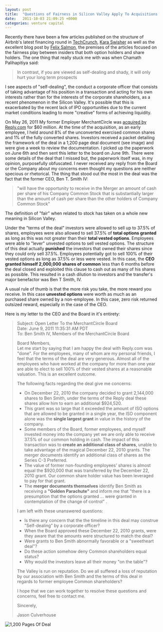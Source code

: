 ```yaml
---
layout: post
title:  "Questions of Fairness in Silicon Valley Apply To Acquisitions as Well as Financing"
date:   2011-10-03 21:09:25 +0000
categories: venture capital
---
```

Recently there have been a few articles published on the structure of Airbnb's latest financing round in [TechCrunch](http://techcrunch.com/2011/10/01/chamath-palihapitiya-airbnb-liquidity-everyone/), [Kara Swisher](http://allthingsd.com/20111001/vcs-unite-chamath-palihapitiya-decries-airbnbs-recent-112m-funding-for-excessive-founder-control-and-cashout-in-email/)  as well as the excellent blog post by [Felix Salmon](http://blogs.reuters.com/felix-salmon/2011/10/02/why-dividend-cash-outs-are-evil/), the premises of the articles focused on the fairness play between insiders that both option holders and share holders.  The one thing that really stuck me with was when Chamath Palihapitiya said:

> In contrast, if you are viewed as self-dealing and shady, it will only hurt your long term prospects

I see aspects of "self-dealing", the conduct a corporate officer that consists of taking advantage of his position in a transaction and acting for his own interests rather than for the interests of the corporate shareholders, as a recent phenomenon in the Silicon Valley.  It's possible that this is exacerbated by the recent lack of IPO opportunities due to the current market conditions leading to more "creative" forms of achieving liquidity.

On May 26, 2011 My former Employer MerchantCircle was [acquired by Reply.com](http://techcrunch.com/2011/05/26/reply-com-acquires-marketing-network-for-small-businesses-merchantcircle-for-60-million/) for $60 million.  At the time of the acquisition, as an early employee, I held around 8% of the unconverted exercised common shares and 1% of the fully converted shares.  Investors received a packet detailing the framework of the deal in a 1,200 page deal document (see image) and were give a week to review the documentation.  I picked up the paperwork on June 6th and then sent this letter to the board on June 9th.  There were some details of the deal that I missed but, the paperwork itself was, in my opinion, purposefully obfuscated.  I never received any reply from the Board or the Company about my concerns even thought my questions are neither specious or rhetorical.  The thing that stood out the most in the deal was the fact that the former CEO, Ben T. Smith IV:

> "will have the opportunity to receive in the Merger an amount of cash per share of his Company Common Stock that is substantially larger than the amount of cash per share than the other holders of Company Common Stock"

The definition of "fair" when related to stock has taken on a whole new meaning in Silicon Valley.

Under the "terms of the deal" investors were allowed to sell up to 37.5% of shares, employees were also allowed to sell 37.5% of **total options granted** as long as this was not greater than their **total vested options**. Employees were able to "lever" unvested options to sell vested options.  The structure of this deal actually **punished** the investors that owned their shares since they could only sell 37.5%.  Employees potentially got to sell 100% of their vested options as long as 37.5% or less were vested.  In this case, the **CEO granted himself 2,000,000 shares of common** less than 6 months before the deal closed and exploited this clause to cash out  as many of his shares as possible.  This resulted in a cash dilution to investors and the transfer's major benefactor was Ben T Smith, IV.

A usual rule of thumb is that the more risk you take, the more reward you receive. In this case **unvested options** were worth as much as an purchased share owned by a non-employee. In this case, zero risk returned outsized reward, especially in the case of the CEO.

Here is my letter to the CEO and the Board in it's entirety:

> Subject: 	Open Letter To the MerchantCircle Board  
> Date: 	June 9, 2011 11:35:31 AM PDT  
> To: Ben Smith IV, Members of the MerchantCircle Board  
> 
> Board Members,  
> Let me start by saying that I am happy the deal with Reply.com was "done".  For the employees, many of whom are my personal friends, I feel that the terms of the deal are very generous.  Almost all of the employees who have worked at the company for more than one year are able to elect to sell 100% of their vested shares at a reasonable valuation. This is an excellent outcome.
> 
> The following facts regarding the deal give me concerns: 
> 
>  * On December 22, 2010 the company decided to grant 2,144,000 shares to Ben Smith, under the terms of the Reply deal these shares allow him to earn an additional $924,520.  
>  * This grant was so large that it exceeded the amount of ISO options that are allowed to be granted in a single year, the ISO component alone was the **single largest grant** in value in the history of the company.
>  * Some members of the Board, former employees, and myself invested money into the company yet we are only able to receive 37.5% of our common holding in cash.  The impact of this transaction was to **create an additional class of shares**, unable to take advantage of the magical December 22, 2010 grants.  The merger documents identify an additional class of shares as the Series C-3 Preferred.
>  * The value of former non-founding employees' shares is almost equal the $920,000 that was transferred by the December 22, 2010 grant.  Our common share holder value has been leveraged to pay for that grant.
>  * The **merger documents themselves** identify Ben Smith as receiving a **"Golden Parachute"** and inform me that "there is a presumption that the options granted ... were granted in contemplation of the change of control" .
> 
> I am left with these unanswered questions:
> 
>  * Is there any concern that the the timeline in this deal may construe "Self-dealing" by a corporate officer?
>  * When the Board approved these December 22, 2010 grants, were they aware that the amounts were structured to match the deal?  
>  * Were grants to Ben Smith abnormally favorable or a "sweetheart deal"?
>  * Do these action somehow deny Common shareholders equal status?
>  * Why would the investors leave all their money "on the table"? 
> 
> 
> The Valley is run on reputation.  Do we all suffered a loss of reputation by our association with Ben Smith and the terms of this deal in regards to former employee Common shareholders?
> 
> I hope that we can work together to resolve these questions and concerns, feel free to contact me.
> 
> Sincerely,
> 
> Jason Culverhouse

![1,200 Pages Of Deal](http://www.mischievous.org/big_deal.jpg "1,200 Pages Of Deal")
